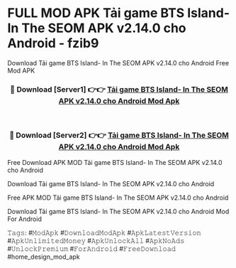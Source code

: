 # FULL MOD APK Tải game BTS Island- In The SEOM APK v2.14.0 cho Android - fzib9
Download Tải game BTS Island- In The SEOM APK v2.14.0 cho Android Free Mod APK

<div align="center">
<h3>🔴 Download [Server1] 👉👉 <a href="https://apk-comot.site?title=Tải_game_BTS_Island-_In_The_SEOM_APK_v2.14.0_cho_Android">Tải game BTS Island- In The SEOM APK v2.14.0 cho Android Mod Apk</a></h3><br>

<h3>🔴 Download [Server2] 👉👉 <a href="https://apk-comot.site?title=Tải_game_BTS_Island-_In_The_SEOM_APK_v2.14.0_cho_Android">Tải game BTS Island- In The SEOM APK v2.14.0 cho Android Mod Apk</a></h3>
</div>


Free Download APK MOD Tải game BTS Island- In The SEOM APK v2.14.0 cho Android

Download Tải game BTS Island- In The SEOM APK v2.14.0 cho Android 

Free APK MOD Tải game BTS Island- In The SEOM APK v2.14.0 cho Android 

Download Tải game BTS Island- In The SEOM APK v2.14.0 cho Android Mod For Android

𝚃𝚊𝚐𝚜: #𝙼𝚘𝚍𝙰𝚙𝚔 #𝙳𝚘𝚠𝚗𝚕𝚘𝚊𝚍𝙼𝚘𝚍𝙰𝚙𝚔 #𝙰𝚙𝚔𝙻𝚊𝚝𝚎𝚜𝚝𝚅𝚎𝚛𝚜𝚒𝚘𝚗 #𝙰𝚙𝚔𝚄𝚗𝚕𝚒𝚖𝚒𝚝𝚎𝚍𝙼𝚘𝚗𝚎𝚢 #𝙰𝚙𝚔𝚄𝚗𝚕𝚘𝚌𝚔𝙰𝚕𝚕 #𝙰𝚙𝚔𝙽𝚘𝙰𝚍𝚜 #𝚄𝚗𝚕𝚘𝚌𝚔𝙿𝚛𝚎𝚖𝚒𝚞𝚖 #𝙵𝚘𝚛𝙰𝚗𝚍𝚛𝚘𝚒𝚍 #𝙵𝚛𝚎𝚎𝙳𝚘𝚠𝚗𝚕𝚘𝚊𝚍 #home_design_mod_apk